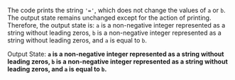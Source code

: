 The code prints the string `'='`, which does not change the values of `a` or `b`. The output state remains unchanged except for the action of printing. Therefore, the output state is: `a` is a non-negative integer represented as a string without leading zeros, `b` is a non-negative integer represented as a string without leading zeros, and `a` is equal to `b`.

Output State: **`a` is a non-negative integer represented as a string without leading zeros, `b` is a non-negative integer represented as a string without leading zeros, and `a` is equal to `b`.**